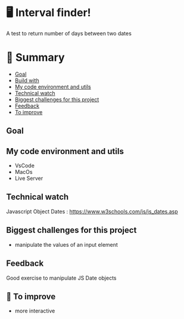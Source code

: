 # 🖥 Interval finder!

A test to return number of days between two dates


# 📜 Summary

- [Goal](#goal)
- [Build with](#-build-with)
- [My code environment and utils](#-my-code-environment-and-utils)
- [Technical watch](#technical-watch)
- [Biggest challenges for this project](#biggest-challenges-for-this-project)
- [Feedback](#feedback)
- [To improve](#-to-improve)

## Goal

## My code environment and utils

- VsCode
- MacOs
- Live Server

## Technical watch

Javascript Object Dates : https://www.w3schools.com/js/js_dates.asp

## Biggest challenges for this project

- manipulate the values of an input element

## Feedback

Good exercise to manipulate JS Date objects

## 📑 To improve

- more interactive
